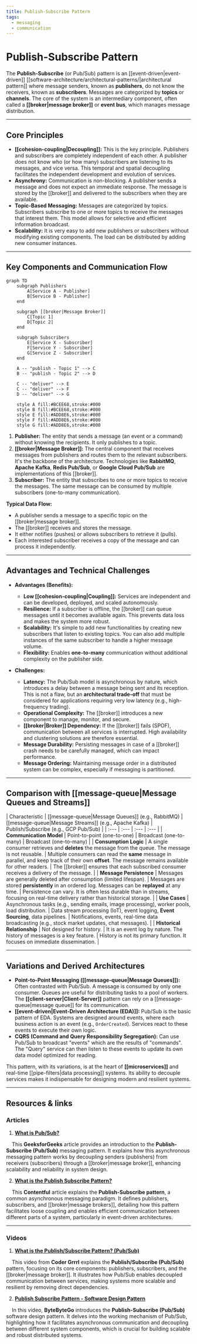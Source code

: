 ```yaml
---
title: Publish-Subscribe Pattern
tags:
  - messaging
  - communication
---
```

# **Publish-Subscribe Pattern**

The **Publish-Subscribe** (or Pub/Sub) pattern is an [[event-driven|event-driven]] [[software-architecture/architectural-patterns/|architectural pattern]] where message senders, known as **publishers**, do not know the receivers, known as **subscribers**. Messages are categorized by **topics** or **channels**. The core of the system is an intermediary component, often called a **[[broker|message broker]]** or **event bus**, which manages message distribution.

---

## **Core Principles**

* **[[cohesion-coupling|Decoupling]]:** This is the key principle. Publishers and subscribers are completely independent of each other. A publisher does not know who (or how many) subscribers are listening to its messages, and vice versa. This temporal and spatial decoupling facilitates the independent development and evolution of services.
* **Asynchrony:** Communication is non-blocking. A publisher sends a message and does not expect an immediate response. The message is stored by the [[broker]] and delivered to the subscribers when they are available.
* **Topic-Based Messaging:** Messages are categorized by topics. Subscribers subscribe to one or more topics to receive the messages that interest them. This model allows for selective and efficient information broadcast.
* **Scalability:** It is very easy to add new publishers or subscribers without modifying existing components. The load can be distributed by adding new consumer instances.

---

## **Key Components and Communication Flow**

```mermaid
graph TD
    subgraph Publishers
        A[Service A - Publisher]
        B[Service B - Publisher]
    end

    subgraph [[broker|Message Broker]]
        C[Topic 1]
        D[Topic 2]
    end

    subgraph Subscribers
        E[Service X - Subscriber]
        F[Service Y - Subscriber]
        G[Service Z - Subscriber]
    end

    A -- "publish - Topic 1" --> C
    B -- "publish - Topic 2" --> D

    C -- "deliver" --> E
    C -- "deliver" --> F
    D -- "deliver" --> G

    style A fill:#BCEE68,stroke:#000
    style B fill:#BCEE68,stroke:#000
    style E fill:#ADD8E6,stroke:#000
    style F fill:#ADD8E6,stroke:#000
    style G fill:#ADD8E6,stroke:#000
```


1.  **Publisher:** The entity that sends a message (an event or a command) without knowing the recipients. It only publishes to a topic.
2.  **[[broker|Message Broker]]:** The central component that receives messages from publishers and routes them to the relevant subscribers. It's the backbone of the architecture. Technologies like **RabbitMQ**, **Apache Kafka**, **Redis Pub/Sub**, or **Google Cloud Pub/Sub** are implementations of this [[broker]].
3.  **Subscriber:** The entity that subscribes to one or more topics to receive the messages. The same message can be consumed by multiple subscribers (one-to-many communication).

**Typical Data Flow:**
* A publisher sends a message to a specific topic on the [[broker|message broker]].
* The [[broker]] receives and stores the message.
* It either notifies (pushes) or allows subscribers to retrieve it (pulls).
* Each interested subscriber receives a copy of the message and can process it independently.

---

## **Advantages and Technical Challenges**

* **Advantages (Benefits):**
    * **Low [[cohesion-coupling|Coupling]]:** Services are independent and can be developed, deployed, and scaled autonomously.
    * **Resilience:** If a subscriber is offline, the [[broker]] can queue messages until it becomes available again. This prevents data loss and makes the system more robust.
    * **Scalability:** It's simple to add new functionalities by creating new subscribers that listen to existing topics. You can also add multiple instances of the same subscriber to handle a higher message volume.
    * **Flexibility:** Enables **one-to-many** communication without additional complexity on the publisher side.

* **Challenges:**
    * **Latency:** The Pub/Sub model is asynchronous by nature, which introduces a delay between a message being sent and its reception. This is not a flaw, but an **architectural trade-off** that must be considered for applications requiring very low latency (e.g., high-frequency trading).
    * **Operational Complexity:** The [[broker]] introduces a new component to manage, monitor, and secure.
    * **[[broker|Broker]] Dependency:** If the [[broker]] fails (SPOF), communication between all services is interrupted. High availability and clustering solutions are therefore essential.
    * **Message Durability:** Persisting messages in case of a [[broker]] crash needs to be carefully managed, which can impact performance.
    * **Message Ordering:** Maintaining message order in a distributed system can be complex, especially if messaging is partitioned.

---

## **Comparison with [[message-queue|Message Queues and Streams]]**

| Characteristic | [[message-queue|Message Queues]] (e.g., RabbitMQ) | [[message-queue|Message Streams]] (e.g., Apache Kafka) | Publish/Subscribe (e.g., GCP Pub/Sub) |
| :--- | :--- | :--- | :--- |
| **Communication Model** | Point-to-point (one-to-one) | Broadcast (one-to-many) | Broadcast (one-to-many) |
| **Consumption Logic** | A single consumer retrieves and **deletes** the message from the queue. The message is not reusable. | Multiple consumers can read the **same** message in parallel, and keep track of their own **offset**. The message remains available for other readers. | The [[broker]] ensures that each subscribed consumer receives a delivery of the message. |
| **Message Persistence** | Messages are generally deleted after consumption (limited lifespan). | Messages are stored **persistently** in an ordered log. Messages can be **replayed** at any time. | Persistence can vary. It is often less durable than in streams, focusing on real-time delivery rather than historical storage. |
| **Use Cases** | Asynchronous tasks (e.g., sending emails, image processing), worker pools, load distribution. | Data stream processing (IoT), event logging, **Event Sourcing**, data pipelines. | Notifications, events, real-time data broadcasting (e.g., stock market updates, chat messages). |
| **Historical Relationship** | Not designed for history. | It is an event log by nature. The history of messages is a key feature. | History is not its primary function. It focuses on immediate dissemination. |

---

## **Variations and Derived Architectures**

* **Point-to-Point Messaging ([[message-queue|Message Queues]]):** Often contrasted with Pub/Sub. A message is consumed by only one consumer. Queues are useful for distributing tasks to a pool of workers. The **[[client-server|Client-Server]]** pattern can rely on a [[message-queue|message queue]] for its communication.
* **[[event-driven|Event-Driven Architecture (EDA)]]:** Pub/Sub is the basic pattern of EDA. Systems are designed around events, where each business action is an event (e.g., `OrderCreated`). Services react to these events to execute their own logic.
* **CQRS (Command and Query Responsibility Segregation):** Can use Pub/Sub to broadcast "events" which are the results of "commands". The "Query" service can then listen to these events to update its own data model optimized for reading.

This pattern, with its variations, is at the heart of **[[microservices]]** and real-time [[pipe-filters|data processing]] systems. Its ability to decouple services makes it indispensable for designing modern and resilient systems.

---

## **Resources & links**

### **Articles**

1.  **[What is Pub/Sub?](https://www.geeksforgeeks.org/system-design/what-is-pub-sub/)**

    This **GeeksforGeeks** article provides an introduction to the **Publish-Subscribe (Pub/Sub)** messaging pattern. It explains how this asynchronous messaging pattern works by decoupling senders (publishers) from receivers (subscribers) through a [[broker|message broker]], enhancing scalability and reliability in system design.

2.  **[What is the Publish Subscribe Pattern?](https://www.contentful.com/blog/publish-subscribe-pattern/)**

    This **Contentful** article explains the **Publish-Subscribe pattern**, a common asynchronous messaging paradigm. It defines publishers, subscribers, and [[broker|message brokers]], detailing how this pattern facilitates loose coupling and enables efficient communication between different parts of a system, particularly in event-driven architectures.

---

### **Videos**

1.  **[What is the Publish/Subscribe Pattern? (Pub/Sub)](https://www.youtube.com/watch?v=algmP8MGeL4)**

    This video from **Coder Grrrl** explains the **Publish/Subscribe (Pub/Sub)** pattern, focusing on its core components: publishers, subscribers, and the [[broker|message broker]]. It illustrates how Pub/Sub enables decoupled communication between services, making systems more scalable and resilient by removing direct dependencies.

2.  **[Publish Subscribe Pattern - Software Design Pattern](https://www.youtube.com/watch?v=O1PgqUqZKTA)**

    In this video, **ByteByteGo** introduces the **Publish-Subscribe (Pub/Sub)** software design pattern. It delves into the working mechanism of Pub/Sub, highlighting how it facilitates asynchronous communication and decoupling between different system components, which is crucial for building scalable and robust distributed systems.
